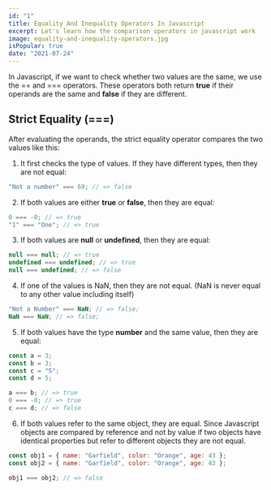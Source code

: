 ```yaml
---
id: "1"
title: Equality And Inequality Operators In Javascript
excerpt: Let's learn how the comparison operators in javascript work
image: equality-and-inequality-operators.jpg
isPopular: true
date: "2021-07-24"
---
```


In Javascript, if we want to check whether two values are the same, we use the == and === operators.
These operators both return **true** if their operands are the same and **false** if they are different.

## Strict Equality (===)

After evaluating the operands, the strict equality operator compares the two values like this:

1. It first checks the type of values. If they have different types, then they are not equal:

```jsx
"Not a number" === 69; // => false
```

2. If both values are either **true** or **false**, then they are equal:

```jsx
0 === -0; // => true
"1" === "One"; // => true
```

3. If both values are **null** or **undefined**, then they are equal:

```jsx
null === null; // => true
undefined === undefined; // => true
null === undefined; // => false
```

4. If one of the values is NaN, then they are not equal. (NaN is never equal to any other value including itself)

```jsx
"Not a Number" === NaN; // => false;
NaN === NaN; // => false;
```

5. If both values have the type **number** and the same value, then they are equal:

```jsx
const a = 3;
const b = 3;
const c = "5";
const d = 5;

a === b; // => true
0 === -0; // => true
c === d; // => false
```

6. If both values refer to the same object, they are equal. Since Javascript objects are compared by reference and not by value if two objects have identical properties but refer to different objects they are not equal.

```jsx
const obj1 = { name: "Garfield", color: "Orange", age: 43 };
const obj2 = { name: "Garfield", color: "Orange", age: 43 };

obj1 === obj2; // => false
```
